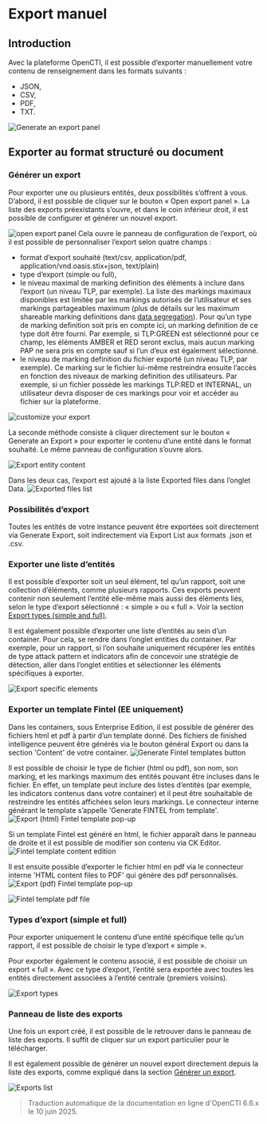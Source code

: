 # Export manuel

## Introduction

Avec la plateforme OpenCTI, il est possible d’exporter manuellement votre contenu de renseignement dans les formats suivants :

- JSON,
- CSV,
- PDF,
- TXT.

![Generate an export panel](assets/Generate_an_export_panel.png)

## Exporter au format structuré ou document

<a id="generate-export-section"></a>
### Générer un export

Pour exporter une ou plusieurs entités, deux possibilités s’offrent à vous. D’abord, il est possible de cliquer sur le bouton « Open export panel ». La liste des exports préexistants s’ouvre, et dans le coin inférieur droit, il est possible de configurer et générer un nouvel export.

![open export panel](assets/open_export_panel.png)
Cela ouvre le panneau de configuration de l’export, où il est possible de personnaliser l’export selon quatre champs :

- format d’export souhaité (text/csv, application/pdf, application/vnd.oasis.stix+json, text/plain)
- type d’export (simple ou full),
- le niveau maximal de marking definition des éléments à inclure dans l’export (un niveau TLP, par exemple). La liste des markings maximaux disponibles est limitée par les markings autorisés de l’utilisateur et ses markings partageables maximum (plus de détails sur les maximum shareable marking definitions dans [data segregation](../administration/segregation.md)). Pour qu’un type de marking definition soit pris en compte ici, un marking definition de ce type doit être fourni. Par exemple, si TLP:GREEN est sélectionné pour ce champ, les éléments AMBER et RED seront exclus, mais aucun marking PAP ne sera pris en compte sauf si l’un d’eux est également sélectionné.
- le niveau de marking definition du fichier exporté (un niveau TLP, par exemple). Ce marking sur le fichier lui-même restreindra ensuite l’accès en fonction des niveaux de marking definition des utilisateurs. Par exemple, si un fichier possède les markings TLP:RED et INTERNAL, un utilisateur devra disposer de ces markings pour voir et accéder au fichier sur la plateforme.

![customize your export](assets/customize_your_export.png)

La seconde méthode consiste à cliquer directement sur le bouton « Generate an Export » pour exporter le contenu d’une entité dans le format souhaité. Le même panneau de configuration s’ouvre alors.

![Export entity content](assets/export_entity_content.png)

Dans les deux cas, l’export est ajouté à la liste Exported files dans l’onglet Data.
![Exported files list](assets/exported-files-list.png)

### Possibilités d’export

Toutes les entités de votre instance peuvent être exportées soit directement via Generate Export, soit indirectement via Export List aux formats .json et .csv.

### Exporter une liste d’entités

Il est possible d’exporter soit un seul élément, tel qu’un rapport, soit une collection d’éléments, comme plusieurs rapports. Ces exports peuvent contenir non seulement l’entité elle-même mais aussi des éléments liés, selon le type d’export sélectionné : « simple » ou « full ». Voir la section [Export types (simple and full)](export.md#export-type-section).

Il est également possible d’exporter une liste d’entités au sein d’un container. Pour cela, se rendre dans l’onglet entities du container. Par exemple, pour un rapport, si l’on souhaite uniquement récupérer les entités de type attack pattern et indicators afin de concevoir une stratégie de détection, aller dans l’onglet entities et sélectionner les éléments spécifiques à exporter.

![Export specific elements](assets/export_specific_elements.png)

### Exporter un template Fintel (EE uniquement)

Dans les containers, sous Enterprise Edition, il est possible de générer des fichiers html et pdf à partir d’un template donné.
Des fichiers de finished intelligence peuvent être générés via le bouton général Export ou dans la section 'Content' de votre container.
![Generate Fintel templates button](assets/fintelTemplate-generate-button.png)

Il est possible de choisir le type de fichier (html ou pdf), son nom, son marking, et les markings maximum des entités pouvant être incluses dans le fichier. En effet, un template peut inclure des listes d’entités (par exemple, les indicators contenus dans votre container) et il peut être souhaitable de restreindre les entités affichées selon leurs markings.
Le connecteur interne générant le template s’appelle 'Generate FINTEL from template'.
![Export (html) Fintel template pop-up](assets/fintelTemplates-export-html.png)

Si un template Fintel est généré en html, le fichier apparaît dans le panneau de droite et il est possible de modifier son contenu via CK Editor.
![Fintel template content edition](assets/fintelTemplate-content-edition.png)

Il est ensuite possible d’exporter le fichier html en pdf via le connecteur interne 'HTML content files to PDF' qui génère des pdf personnalisés.
![Export (pdf) Fintel template pop-up](assets/fintelTemplates-export-pdf.png)

![Fintel template pdf file](assets/fintelTemplates-pdf-file.png)

<a id="export-type-section"></a>
### Types d’export (simple et full)

Pour exporter uniquement le contenu d’une entité spécifique telle qu’un rapport, il est possible de choisir le type d’export « simple ».

Pour exporter également le contenu associé, il est possible de choisir un export « full ». Avec ce type d’export, l’entité sera exportée avec toutes les entités directement associées à l’entité centrale (premiers voisins).

![Export types](assets/export_types.png)

### Panneau de liste des exports

Une fois un export créé, il est possible de le retrouver dans le panneau de liste des exports. Il suffit de cliquer sur un export particulier pour le télécharger.

Il est également possible de générer un nouvel export directement depuis la liste des exports, comme expliqué dans la section [Générer un export](export.md#generate-export-section).

![Exports list](assets/exports_list.png)

> Traduction automatique de la documentation en ligne d'OpenCTI 6.6.x le 10 juin 2025.